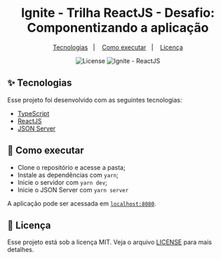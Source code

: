 <h1 align="center">Ignite - Trilha ReactJS - Desafio: Componentizando a aplicação</h1>
<p align="center">
  <a href="#-tecnologias">Tecnologias</a>&nbsp;&nbsp;&nbsp;|&nbsp;&nbsp;&nbsp;
  <a href="#-como-executar">Como executar</a>&nbsp;&nbsp;&nbsp;|&nbsp;&nbsp;&nbsp;
  <a href="#-licença">Licença</a>
</p>

<p align="center">
  <img alt="License" src="https://img.shields.io/static/v1?label=license&message=MIT&color=8257E5&labelColor=000000">
  <img src="https://img.shields.io/static/v1?label=Ignite&message=ReactJS&color=61dafb&labelColor=11251c" alt="Ignite - ReactJS" />
</p>

## ✨ Tecnologias

Esse projeto foi desenvolvido com as seguintes tecnologias:

- [TypeScript](https://www.typescriptlang.org/)
- [ReactJS](https://reactjs.org/)
- [JSON Server](https://github.com/typicode/json-server)

## 🚀 Como executar

- Clone o repositório e acesse a pasta;
- Instale as dependências com `yarn`;
- Inicie o servidor com `yarn dev`;
- Inicie o JSON Server com `yarn server`

A aplicação pode ser acessada em [`localhost:8080`](http://localhost:8080).


## 📄 Licença

Esse projeto está sob a licença MIT. Veja o arquivo [LICENSE](LICENSE) para mais detalhes.